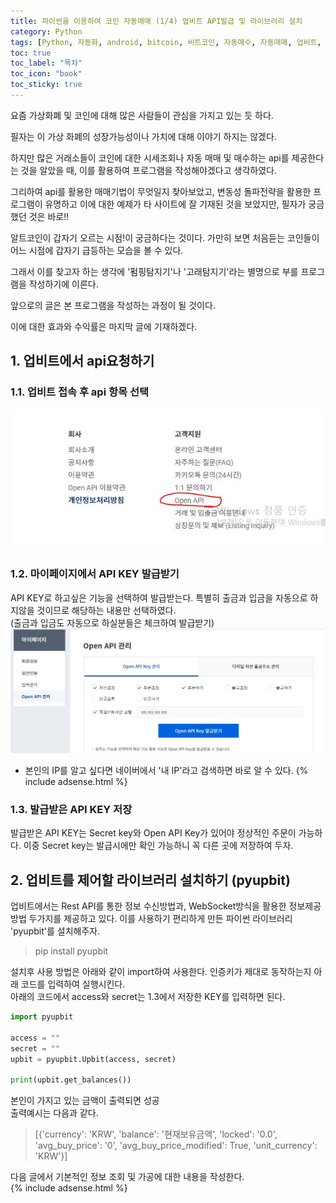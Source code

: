 ```yaml
---
title: 파이썬을 이용하여 코인 자동매매 (1/4) 업비트 API발급 및 라이브러리 설치
category: Python
tags: [Python, 자동화, android, bitcoin, 비트코인, 자동매수, 자동매매, 업비트, 펌핑]
toc: true
toc_label: "목차"
toc_icon: "book"
toc_sticky: true
---
```


요즘 가상화폐 및 코인에 대해 많은 사람들이 관심을 가지고 있는 듯 하다.

필자는 이 가상 화폐의 성장가능성이나 가치에 대해 이야기 하지는 않겠다.

하지만 많은 거래소들이 코인에 대한 시세조회나 자동 매매 및 매수하는 api를 제공한다는 것을 알았을 때, 이를 활용하여 프로그램을 작성해야겠다고 생각하였다.

그리하여 api를 활용한 매매기법이 무엇일지 찾아보았고, 변동성 돌파전략을 활용한 프로그램이 유명하고 이에 대한 예제가 타 사이트에 잘 기재된 것을 보았지만, 
필자가 궁금했던 것은 바로!!

알트코인이 갑자기 오르는 시점!이 궁금하다는 것이다.
가만히 보면 처음듣는 코인들이 어느 시점에 갑자기 급등하는 모습을 볼 수 있다.

그래서 이를 찾고자 하는 생각에 '펌핑탐지기'나 '고래탐지기'라는 별명으로 부를 프로그램을 작성하기에 이른다.

앞으로의 글은 본 프로그램을 작성하는 과정이 될 것이다.

이에 대한 효과와 수익률은 마지막 글에 기재하겠다.

## 1. 업비트에서 api요청하기
### 1.1. 업비트 접속 후 api 항목 선택
![업비트 화면](../../../assets/images/20210509/2021050901.JPG) 

### 1.2. 마이페이지에서 API KEY 발급받기
API KEY로 하고싶은 기능을 선택하여 발급받는다. 
특별히 출금과 입금을 자동으로 하지않을 것이므로 해당하는 내용만 선택하였다.   
(출금과 입금도 자동으로 하실분들은 체크하여 발급받기)
![업비트 화면](../../../assets/images/20210509/2021050902.JPG) 
* 본인의 IP를 알고 싶다면 네이버에서 '내 IP'라고 검색하면 바로 알 수 있다.
{% include adsense.html %}  
### 1.3. 발급받은 API KEY 저장
발급받은 API KEY는 Secret key와 Open API Key가 있어야 정상적인 주문이 가능하다.
이중 Secret key는 발급시에만 확인 가능하니 꼭 다른 곳에 저장하여 두자.

## 2. 업비트를 제어할 라이브러리 설치하기 (pyupbit)
업비트에서는 Rest API를 통한 정보 수신방법과, WebSocket방식을 활용한 정보제공 방법 두가지를 제공하고 있다.
이를 사용하기 편리하게 만든 파이썬 라이브러리 'pyupbit'를 설치해주자.
> pip install pyupbit

설치후 사용 방법은 아래와 같이 import하여 사용한다.
인증키가 제대로 동작하는지 아래 코드를 입력하여 실행시킨다.  
아래의 코드에서 access와 secret는  1.3에서 저장한 KEY를 입력하면 된다.
```python
import pyupbit

access = ""
secret = ""
upbit = pyupbit.Upbit(access, secret)

print(upbit.get_balances())
```
본인이 가지고 있는 금액이 출력되면 성공  
출력예시는 다음과 같다.

>[{'currency': 'KRW', 'balance': '현재보유금액', 'locked': '0.0', 'avg_buy_price': '0', 'avg_buy_price_modified': True, 'unit_currency': 'KRW'}]

다음 글에서 기본적인 정보 조회 및 가공에 대한 내용을 작성한다.  
{% include adsense.html %}  